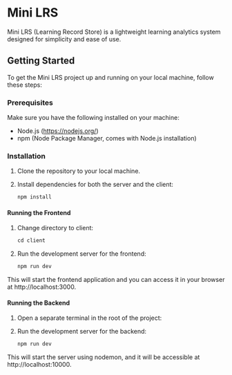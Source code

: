 # Mini LRS

Mini LRS (Learning Record Store) is a lightweight learning analytics system designed for simplicity and ease of use.

## Getting Started

To get the Mini LRS project up and running on your local machine, follow these steps:

### Prerequisites

Make sure you have the following installed on your machine:

- Node.js (https://nodejs.org/)
- npm (Node Package Manager, comes with Node.js installation)

### Installation

1. Clone the repository to your local machine.
2. Install dependencies for both the server and the client:

    ```javascript
    npm install
    ```

#### Running the Frontend

1. Change directory to client:

    ```javascript
    cd client
    ```

2. Run the development server for the frontend:

    ```javascript
    npm run dev
    ```

This will start the frontend application and you can access it in your browser at http://localhost:3000.

#### Running the Backend

1. Open a separate terminal in the root of the project:
2. Run the development server for the backend:

    ```javascript
    npm run dev
    ```

This will start the server using nodemon, and it will be accessible at http://localhost:10000.
